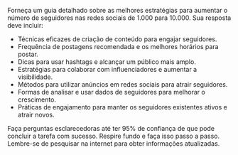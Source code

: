  
Forneça um guia detalhado sobre as melhores estratégias para aumentar o número de seguidores nas redes sociais de 1.000 para 10.000. Sua resposta deve incluir:

- Técnicas eficazes de criação de conteúdo para engajar seguidores.
- Frequência de postagens recomendada e os melhores horários para postar.
- Dicas para usar hashtags e alcançar um público mais amplo.
- Estratégias para colaborar com influenciadores e aumentar a visibilidade.
- Métodos para utilizar anúncios em redes sociais para atrair seguidores.
- Formas de analisar e usar dados de seguidores para melhorar o crescimento.
- Práticas de engajamento para manter os seguidores existentes ativos e atrair novos.

Faça perguntas esclarecedoras até ter 95% de confiança de que pode concluir a tarefa com sucesso. Respire fundo e faça isso passo a passo. Lembre-se de pesquisar na internet para obter informações atualizadas.
```